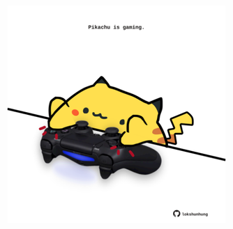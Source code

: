 <!-- built at 30/01/2022, 09:00:53 UTC -->
<p align="center">
  <img width="500" height="500" src="./ReadmeImage.svg">
</p>
